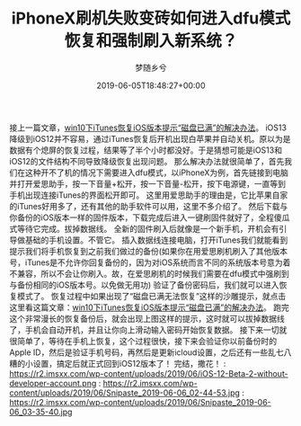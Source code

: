 ﻿---
title: iPhoneX刷机失败变砖如何进入dfu模式恢复和强制刷入新系统？
author: 梦随乡兮
type: post
date: 2019-06-05T18:48:27+00:00
featured_image: https://r2.imsxx.com/wp-content/uploads/2019/06/iOS-12-Beta-2-without-developer-account-240x180.png
views:
- 4773
like:
- 1
b2_vote:
- 'a:2:{s:2:"up";i:0;s:4:"down";i:0;}'
categories:
- 笔记
tags:
- dfu模式
- iOS
- iOS12
- iPhoneX
- 刷机失败
- 强刷系统
slug: "iphonex-dfu"
---
接上一篇文章，<a href="https://imsxx.com/itunes-ios.html" target="_blank" rel="noopener noreferrer">win10下iTunes恢复iOS版本提示“磁盘已满”的解决办法</a>。
iOS13降级到iOS12并不容易，通过iTunes恢复后开机出现白苹果并自动关机。原以为是数据有个熄屏的恢复过程，结果等了半个小时都没好。于是猜想可能是iOS13和iOS12的文件结构不同导致降级恢复出现问题。
那么解决办法就很简单了，首先我们在这种开不了机的情况下需要进入dfu模式，以iPhoneX为例，首先链接到电脑并打开爱思助手，按一下音量+松开，按一下音量-松开，按下电源键，一直等到手机出现连接iTunes的界面松开即可。
这里用爱思助手的理由是，它比苹果自家的iTunes好用多了，还有其他的助手软件可以用，这里不多介绍了。
然后下载与你备份的iOS版本一样的固件版本，下载完成后进入一键刷固件就好了，全程傻瓜式等待它完成。拔掉数据线。
全新的固件刷入后就像是一个新手机，开机会有引导做基础的手机设置。不管它。
插入数据线连接电脑，打开iTunes我们就能看到提示我们将手机恢复到之前我们做过的备份(如果你在用爱思刷机刷入了其他版本号，iTunes是不允许你回复备份的，因为对iOS系统而言不同的系统版本号意为着不兼容，所以不会让你刷入。故，在爱思刷机的时候我们需要在dfu模式中强刷到与备份相同的iOS版本号。以免做无用功)
验证了备份密码后，我们就可以进入恢复模式了。
恢复过程中如果出现了“磁盘已满无法恢复”这样的沙雕提示，就点击这里看这篇文章：<a href="https://imsxx.com/itunes-ios.html" target="_blank" rel="noopener noreferrer">win10下iTunes恢复iOS版本提示“磁盘已满”的解决办法</a>。
跑完这个非常漫长的恢复备份后，就会出现上图这样的提示，这时就可以拔掉数据线了，手机会自动开机，并且让你向上滑动输入密码开始恢复数据。
接下来一切就很简单了，等待在手机上恢复，这个过程很快，接下来会验证你以前备份时的Apple ID，然后是验证手机号码，再然后是更新icloud设置，之后还有一些乱七八糟的小设置，搞定后就正式回到iOS12版本了！
完结，撒花！
: https://r2.imsxx.com/wp-content/uploads/2019/06/iOS-12-Beta-2-without-developer-account.png
: https://r2.imsxx.com/wp-content/uploads/2019/06/Snipaste_2019-06-06_02-44-53.jpg
: https://r2.imsxx.com/wp-content/uploads/2019/06/Snipaste_2019-06-06_03-35-40.jpg

